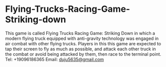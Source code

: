 # Flying-Trucks-Racing-Game-Striking-down
This game is called Flying Trucks Racing Game: Striking Down in which a modern flying truck equipped with anti-gravity technology was engaged in air combat with other flying trucks. Players in this this game are expected to tap their screen to fly as much as possible, and attack each other truck in the combat or avoid being attacked by them, then race to the terminal point.
Tel: +19096186365
Email: duju5635@gmail.com
